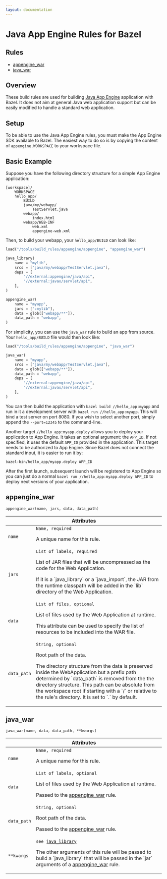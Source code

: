 ```yaml
---
layout: documentation
---
```


# Java App Engine Rules for Bazel

<div class="toc">
  <h2>Rules</h2>
  <ul>
    <li><a href="#appengine_war">appengine_war</a></li>
    <li><a href="#java_war">java_war</a></li>
  </ul>
</div>

## Overview

These build rules are used for building
[Java App Engine](https://cloud.google.com/appengine/docs/java/)
application with Bazel. It does not aim at general Java web application
support but can be easily modified to handle a standard web application.

<a name="setup"></a>
## Setup

To be able to use the Java App Engine rules, you must make the App Engine SDK
available to Bazel. The easiest way to do so is by copying the content of
`appengine.WORKSPACE` to your workspace file.

<a name="basic-example"></a>
## Basic Example

Suppose you have the following directory structure for a simple App Engine
application:

```
[workspace]/
    WORKSPACE
    hello_app/
        BUILD
        java/my/webapp/
            TestServlet.java
        webapp/
            index.html
        webapp/WEB-INF
            web.xml
            appengine-web.xml
```

Then, to build your webapp, your `hello_app/BUILD` can look like:

```python
load("/tools/build_rules/appengine/appengine", "appengine_war")

java_library(
    name = "mylib",
    srcs = ["java/my/webapp/TestServlet.java"],
    deps = [
        "//external:appengine/java/api",
        "//external:javax/servlet/api",
    ],
)

appengine_war(
    name = "myapp",
    jars = [":mylib"],
    data = glob(["webapp/**"]),
    data_path = "webapp",
)
```

For simplicity, you can use the `java_war` rule to build an app from source.
Your `hello_app/BUILD` file would then look like:

```python
load("/tools/build_rules/appengine/appengine", "java_war")

java_war(
    name = "myapp",
    srcs = ["java/my/webapp/TestServlet.java"],
    data = glob(["webapp/**"]),
    data_path = "webapp",
    deps = [
        "//external:appengine/java/api",
        "//external:javax/servlet/api",
    ],
)
```

You can then build the application with `bazel build //hello_app:myapp` and
run in it a development server with `bazel run //hello_app:myapp`. This will
bind a test server on port 8080. If you wish to select another port,
simply append the `--port=12345` to the command-line.

Another target `//hello_app:myapp.deploy` allows you to deploy your
application to App Engine. It takes an optional argument: the
`APP_ID`. If not specified, it uses the default `APP_ID` provided in
the application. This target needs to be authorized to App Engine. Since
Bazel does not connect the standard input, it is easier to run it by:
```
bazel-bin/hello_app/myapp.deploy APP_ID
```

After the first launch, subsequent launch will be registered to
App Engine so you can just do a normal `bazel run
//hello_app:myapp.deploy APP_ID` to deploy next versions of
your application.

<a name="appengine_war"></a>
## appengine_war

```python
appengine_war(name, jars, data, data_path)
```

<table class="table table-condensed table-bordered table-params">
  <colgroup>
    <col class="col-param" />
    <col class="param-description" />
  </colgroup>
  <thead>
    <tr>
      <th colspan="2">Attributes</th>
    </tr>
  </thead>
  <tbody>
    <tr>
      <td><code>name</code></td>
      <td>
        <code>Name, required</code>
        <p>A unique name for this rule.</p>
      </td>
    </tr>
    <tr>
      <td><code>jars</code></td>
      <td>
        <code>List of labels, required</code>
        <p>
          List of JAR files that will be uncompressed as the code for the
          Web Application.
        </p>
        <p>
          If it is a `java_library` or a `java_import`, the
          JAR from the runtime classpath will be added in the `lib` directory
          of the Web Application.
        </p>
      </td>
    </tr>
    <tr>
      <td><code>data</code></td>
      <td>
        <code>List of files, optional</code>
        <p>List of files used by the Web Application at runtime.</p>
        <p>
          This attribute can be used to specify the list of resources to
          be included into the WAR file.
        </p>
      </td>
    </tr>
    <tr>
      <td><code>data_path</code></td>
      <td>
        <code>String, optional</code>
        <p>Root path of the data.</p>
        <p>
          The directory structure from the data is preserved inside the
          WebApplication but a prefix path determined by `data_path`
          is removed from the the directory structure. This path can
          be absolute from the workspace root if starting with a `/` or
          relative to the rule's directory. It is set to `.` by default.
        </p>
      </td>
    </tr>
  </tbody>
</table>

<a name="java_war"></a>
## java_war

```
java_war(name, data, data_path, **kwargs)
```

<table class="table table-condensed table-bordered table-params">
  <colgroup>
    <col class="col-param" />
    <col class="param-description" />
  </colgroup>
  <thead>
    <tr>
      <th colspan="2">Attributes</th>
    </tr>
  </thead>
  <tbody>
    <tr>
      <td><code>name</code></td>
      <td>
        <code>Name, required</code>
        <p>A unique name for this rule.</p>
      </td>
    </tr>
    <tr>
      <td><code>data</code></td>
      <td>
        <code>List of labels, optional</code>
        <p>List of files used by the Web Application at runtime.</p>
        <p>Passed to the <a href="#appengine_war">appengine_war</a> rule.</p>
      </td>
    </tr>
    <tr>
      <td><code>data_path</code></td>
      <td>
        <code>String, optional</code>
        <p>Root path of the data.</p>
        <p>Passed to the <a href="#appengine_war">appengine_war</a> rule.</p>
      </td>
    </tr>
    <tr>
      <td><code>**kwargs</code></td>
      <td>
        <code>see <a href="http://bazel.io/docs/be/java.html#java_library">java_library</a></code>
        <p>
          The other arguments of this rule will be passed to build a `java_library`
          that will be passed in the `jar` arguments of a
          <a href="#appengine_war">appengine_war</a> rule.
        </p>
      </td>
    </tr>
  </tbody>
</table>
